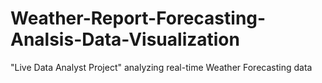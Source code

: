 # Weather-Report-Forecasting-Analsis-Data-Visualization
"Live Data Analyst Project" analyzing real-time Weather Forecasting data
